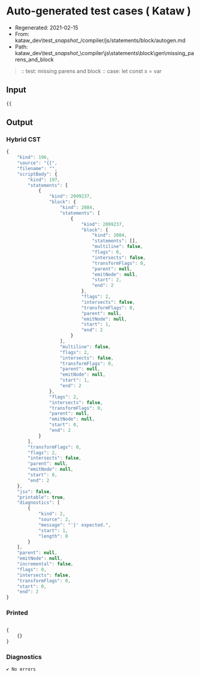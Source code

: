 # Auto-generated test cases ( Kataw )
- Regenerated: 2021-02-15
- From: kataw_dev\test\__snapshot__/compiler/js/statements/block/autogen.md
- Path: kataw_dev\test\__snapshot__\compiler\js\statements\block\gen\missing_parens_and_block
> :: test: missing parens and block
> :: case: let const x = var
## Input

`````js
{{
`````

## Output


### Hybrid CST


```javascript
{
    "kind": 196,
    "source": "{{",
    "filename": "",
    "scriptBody": {
        "kind": 197,
        "statements": [
            {
                "kind": 2099237,
                "block": {
                    "kind": 2084,
                    "statements": [
                        {
                            "kind": 2099237,
                            "block": {
                                "kind": 2084,
                                "statements": [],
                                "multiline": false,
                                "flags": 0,
                                "intersects": false,
                                "transformFlags": 0,
                                "parent": null,
                                "emitNode": null,
                                "start": 2,
                                "end": 2
                            },
                            "flags": 2,
                            "intersects": false,
                            "transformFlags": 0,
                            "parent": null,
                            "emitNode": null,
                            "start": 1,
                            "end": 2
                        }
                    ],
                    "multiline": false,
                    "flags": 2,
                    "intersects": false,
                    "transformFlags": 0,
                    "parent": null,
                    "emitNode": null,
                    "start": 1,
                    "end": 2
                },
                "flags": 2,
                "intersects": false,
                "transformFlags": 0,
                "parent": null,
                "emitNode": null,
                "start": 0,
                "end": 2
            }
        ],
        "transformFlags": 0,
        "flags": 2,
        "intersects": false,
        "parent": null,
        "emitNode": null,
        "start": 0,
        "end": 2
    },
    "jsx": false,
    "printable": true,
    "diagnostics": [
        {
            "kind": 2,
            "source": 2,
            "message": "'}' expected.",
            "start": 1,
            "length": 0
        }
    ],
    "parent": null,
    "emitNode": null,
    "incremental": false,
    "flags": 0,
    "intersects": false,
    "transformFlags": 0,
    "start": 0,
    "end": 2
}
```

### Printed


```javascript

{
    {}
}

```

### Diagnostics


```javascript
✔ No errors
```

